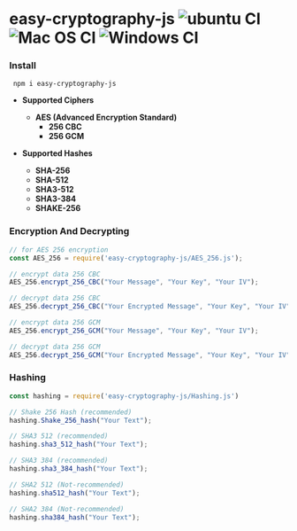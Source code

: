 # easy-cryptography-js ![ubuntu CI](https://github.com/DevSamuelV/Easy-Cryptography-js/workflows/ubuntu%20CI/badge.svg) ![Mac OS CI](https://github.com/DevSamuelV/Easy-Cryptography-js/workflows/Mac%20OS%20CI/badge.svg) ![Windows CI](https://github.com/DevSamuelV/Easy-Cryptography-js/workflows/Windows%20CI/badge.svg)

### Install
` npm i easy-cryptography-js`

- **Supported Ciphers**
    - **AES (Advanced Encryption Standard)**
        - **256 CBC**
        - **256 GCM**

- **Supported Hashes**
    - **SHA-256**
    - **SHA-512**
    - **SHA3-512**
    - **SHA3-384**
    - **SHAKE-256**

### Encryption And Decrypting
``` javascript
// for AES 256 encryption
const AES_256 = require('easy-cryptography-js/AES_256.js');

// encrypt data 256 CBC
AES_256.encrypt_256_CBC("Your Message", "Your Key", "Your IV");

// decrypt data 256 CBC
AES_256.decrypt_256_CBC("Your Encrypted Message", "Your Key", "Your IV");

// encrypt data 256 GCM
AES_256.encrypt_256_GCM("Your Message", "Your Key", "Your IV");

// decrypt data 256 GCM
AES_256.decrypt_256_GCM("Your Encrypted Message", "Your Key", "Your IV");

```

### Hashing
``` javascript
const hashing = require('easy-cryptography-js/Hashing.js')

// Shake 256 Hash (recommended)
hashing.Shake_256_hash("Your Text");

// SHA3 512 (recommended)
hashing.sha3_512_hash("Your Text");

// SHA3 384 (recommended)
hashing.sha3_384_hash("Your Text");

// SHA2 512 (Not-recommended)
hashing.sha512_hash("Your Text");

// SHA2 384 (Not-recommended)
hashing.sha384_hash("Your Text");
```